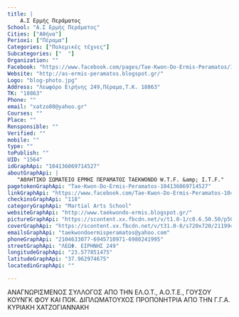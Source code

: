 ```yaml
---
title: |
    Α.Σ Ερμής Περάματος
School: "Α.Σ Ερμής Περάματος"
Cities: ["Αθήνα"]
Perioxi: ["Πέραμα"]
Categories: ["Πολεμικές τέχνες"]
Subcategories: ["  "]
Organization: ""
Facebook: "https://www.facebook.com/pages/Tae-Kwon-Do-Ermis-Peramatos/104136069714527?sk=timeline"
Website: "http://as-ermis-peramatos.blogspot.gr/"
Logo: "blog-photo.jpg"
Address: "Λεωφόρο Ειρήνης 249,Πέραμα,T.K. 18863"
TK: "18863"
Phone: ""
email: "xatzo80@yahoo.gr"
Courses: ""
Place: ""
Rensponsible: ""
Verified: ""
mobile: ""
type: ""
toPublish: ""
UID: "1564"
idGraphApi: "104136069714527"
aboutGraphApi: | 
   "ΑΘΛΗΤΙΚΟ ΣΩΜΑΤΕΙΟ ΕΡΜΗΣ ΠΕΡΑΜΑΤΟΣ TAEKWONDO W.T.F. &amp; I.T.F."
pagetokenGraphApi: "Tae-Kwon-Do-Ermis-Peramatos-104136069714527"
linkGraphApi: "https://www.facebook.com/Tae-Kwon-Do-Ermis-Peramatos-104136069714527/"
checkinsGraphApi: "118"
categoryGraphApi: "Martial Arts School"
websiteGraphApi: "http://www.taekwondo-ermis.blogspot.gr/"
pictureGraphApi: "https://scontent.xx.fbcdn.net/v/t1.0-1/c0.6.50.50/p50x50/14237558_964108337050625_3288653803505578871_n.jpg?oh=2a0201e1bcc85d9418a484456a17b91f&amp;oe=5B4A9762"
coverGraphApi: "https://scontent.xx.fbcdn.net/v/t31.0-8/s720x720/21199400_1308783492583106_7996057626998591079_o.jpg?oh=094f6b9641b4fc9a4f20ab6bcb261ae9&amp;oe=5B450CCA"
emailsGraphApi: "taekwondoermisperamatos@yahoo.com"
phoneGraphApi: "2104633077-6945710971-6980241995"
streetGraphApi: "ΛΕΩΦ. ΕΙΡΗΝΗΣ 249"
longitudeGraphApi: "23.577851475"
latitudeGraphApi: "37.962974675"
locatedinGraphApi: ""

---
```


ΑΝΑΓΝΩΡΙΣΜΕΝΟΣ ΣΥΛΛΟΓΟΣ ΑΠΟ ΤΗΝ ΕΛ.Ο.Τ., Α.Ο.Τ.Ε., ΓΟΥΣΟΥ ΚΟΥΝΓΚ ΦΟΥ ΚΑΙ ΠΟΚ. ΔΙΠΛΩΜΑΤΟΥΧΟΣ ΠΡΟΠΟΝΗΤΡΙΑ ΑΠΟ ΤΗΝ Γ.Γ.Α. ΚΥΡΙΑΚΗ ΧΑΤΖΟΓΙΑΝΝΑΚΗ

